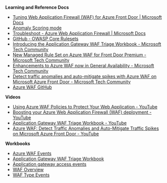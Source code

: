 **Learning and Reference Docs**

- [Tuning Web Application Firewall (WAF) for Azure Front Door | Microsoft Docs](https://docs.microsoft.com/en-us/azure/web-application-firewall/afds/waf-front-door-tuning)
- [Anomaly Scoring mode](https://docs.microsoft.com/en-us/azure/web-application-firewall/afds/waf-front-door-drs?tabs=drs20#anomaly-scoring-mode)
- [Troubleshoot - Azure Web Application Firewall | Microsoft Docs](https://docs.microsoft.com/en-us/azure/web-application-firewall/ag/web-application-firewall-troubleshoot)
- [GitHub - OWASP Core Rulesets](https://github.com/SpiderLabs/owasp-modsecurity-crs/tree/v3.1/dev)
- [Introducing the Application Gateway WAF Triage Workbook - Microsoft Tech Community](https://techcommunity.microsoft.com/t5/azure-network-security-blog/introducing-the-application-gateway-waf-triage-workbook/ba-p/2973341)
- [New Managed Rule Set on Azure WAF for Front Door Premium - Microsoft Tech Community](https://techcommunity.microsoft.com/t5/azure-network-security-blog/new-managed-rule-set-on-azure-waf-for-front-door-premium/ba-p/2628959)
- [Enhancements to Azure WAF now in General Availability - Microsoft Tech Community](https://techcommunity.microsoft.com/t5/azure-network-security-blog/enhancements-to-azure-waf-now-in-general-availability/ba-p/3345856)
- [Detect traffic anomalies and auto-mitigate spikes with Azure WAF on Microsoft Azure Front Door - Microsoft Tech Community](https://techcommunity.microsoft.com/t5/azure-network-security-blog/detect-traffic-anomalies-and-auto-mitigate-spikes-with-azure-waf/ba-p/3217404)
- [Azure WAF GitHub](https://github.com/Azure/Azure-Network-Security/tree/master/Azure%20WAF)

**Videos**

- [Using Azure WAF Policies to Protect Your Web Application - YouTube](https://www.youtube.com/watch?v=db7_6BMOQpk)
- [Boosting your Azure Web Application Firewall (WAF) deployment - YouTube](https://www.youtube.com/watch?v=QjUox8bpw80)
- [Application Gateway WAF Triage Workbook - YouTube](https://www.youtube.com/watch?v=7t6Iy-Dg2nI)
- [Azure WAF: Detect Traffic Anomalies and Auto-Mitigate Traffic Spikes on Microsoft Azure Front Door - YouTube](https://www.youtube.com/watch?v=hERKW8XVemM)

**Workbooks**

- [Azure WAF Events](https://github.com/Azure/Azure-Network-Security/tree/master/Azure%20WAF/Workbook%20-%20WAF%20Monitor%20Workbook)
- [Application Gateway WAF Triage Workbook](https://github.com/Azure/Azure-Network-Security/tree/master/Azure%20WAF/Workbook%20-%20AppGw%20WAF%20Triage%20Workbook)
- [Application gateway access events](https://github.com/Azure/Azure-Sentinel/blob/master/Workbooks/WebApplicationFirewallGatewayAccessEvents.json)
- [WAF Overview](https://github.com/Azure/Azure-Sentinel/blob/master/Workbooks/WebApplicationFirewallOverview.json)
- [WAF Type Events](https://github.com/Azure/Azure-Sentinel/blob/master/Workbooks/WebApplicationFirewallWAFTypeEvents.json)
